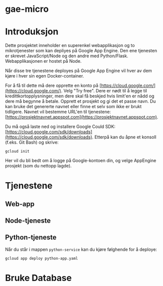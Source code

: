 # gae-micro

# Introduksjon

Dette prosjektet inneholder en superenkel webapplikasjon og to mikrotjenester som kan depliyes på Google App Engine.
Den ene tjenesten er skrevet JavaScript/Node og den andre med Python/Flask.
Webapplikasjonen er hostet på Node.

Når disse tre tjenestene deployes på Google App Engine vil hver av dem kjøre i hver sin egen Docker-container.

For å få til dette må dere opprette en konto på [https://cloud.google.com/](https://cloud.google.com/).
Velg "Try free". Dere er nødt til å legge til kredittkortopplysninger, men dere skal få beskjed hvis limit'en er nådd og dere må begynne å betale.
Opprett et prosjekt og gi det et passe navn. Du kan bruke det genererte navnet eller finne et selv som ikke er brukt tidligere. Navnet vil bestemme URL'en til tjenestene: [https://prosjektnavnet.appspot.com](https://prosjektnavnet.appspot.com).

Du må også laste ned og installere Google Could SDK: [https://cloud.google.com/sdk/downloads](https://cloud.google.com/sdk/downloads). 
Etterpå kan du åpne et konsoll (f.eks. Git Bash) og skrive:

```
gcloud init
```

Her vil du bli bedt om å logge på Google-kontoen din, og velge AppEngine prosjekt (som du nettopp lagde).

# Tjenestene

## Web-app

## Node-tjeneste

## Python-tjeneste

Når du står i mappen `python-service` kan du kjøre følghende for å deploye:
```
gcloud app deploy python-app.yaml
```

# Bruke Database


